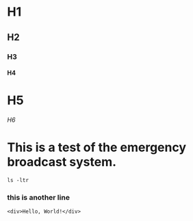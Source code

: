 # H1
## H2
### H3
#### H4
# H5
###### H6
# This is a test of the emergency broadcast system. 
	ls -ltr
### this is another line


```
<div>Hello, World!</div>
```
